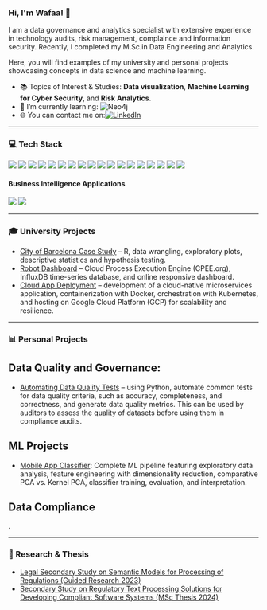 ### Hi, I'm Wafaa! 👋 
I am a data governance and analytics specialist with extensive experience in technology audits, risk management, complaince and information security. Recently, I completed my M.Sc.in Data Engineering and Analytics. 

Here, you will find examples of my university and personal projects showcasing concepts in data science and machine learning.

- 📚 Topics of Interest & Studies: **Data visualization**, **Machine Learning for Cyber Security**, and **Risk Analytics**.
- 🌱 I’m currently learning: ![Neo4j](https://img.shields.io/badge/Neo4j-4581C3?&style=for-the-badge&logo=neo4j&logoColor=white)
- 🌐 You can contact me on:[![LinkedIn](https://img.shields.io/badge/linkedin-0A66C2?&style=for-the-badge&logo=linkedin&logoColor=white)](https://www.linkedin.com/in/wabusadah/)

---
### 💻 Tech Stack
<img src="https://img.shields.io/badge/python%20-%2314354C.svg?&style=for-the-badge&logo=python&logoColor=white"/> <img src="https://img.shields.io/badge/r-%23276DC3.svg?&style=for-the-badge&logo=r&logoColor=white"/> <img src="https://img.shields.io/badge/c++%20-%2300599C.svg?&style=for-the-badge&logo=c%2B%2B&ogoColor=white"/> <img src="https://img.shields.io/badge/javascript%20-%23323330.svg?&style=for-the-badge&logo=javascript&logoColor=%23F7DF1E"/> <img src ="https://img.shields.io/badge/oracle%20-%23F00000.svg?&style=for-the-badge&logo=oracle&logoColor=white" /> <img src="https://img.shields.io/badge/mysql-%2300f.svg?&style=for-the-badge&logo=mysql&logoColor=white"/> <img src="https://img.shields.io/badge/Microsoft%20SQL%20Sever-CC2927?style=for-the-badge&logo=microsoft%20sql%20server&logoColor=white" /> <img src ="https://img.shields.io/badge/postgres-%23316192.svg?&style=for-the-badge&logo=postgresql&logoColor=white"/> <img src ="https://img.shields.io/badge/MongoDB-%234ea94b.svg?&style=for-the-badge&logo=mongodb&logoColor=white"/> <img src="https://img.shields.io/badge/numpy-%23013243.svg?style=for-the-badge&logo=numpy&logoColor=white" /> <img src="https://img.shields.io/badge/pandas-%23150458.svg?style=for-the-badge&logo=pandas&logoColor=white" /> <img src="https://img.shields.io/badge/scikit--learn-%23F7931E.svg?style=for-the-badge&logo=scikit-learn&logoColor=white" /> <img src="https://img.shields.io/badge/SciPy-%230C55A5.svg?style=for-the-badge&logo=scipy&logoColor=%white" /> <img src="https://img.shields.io/badge/AWS%20-%23FF9900.svg?&style=for-the-badge&logo=amazon-aws&logoColor=white"/> <img src="https://img.shields.io/badge/Google%20Cloud%20-%234285F4.svg?&style=for-the-badge&logo=google-cloud&logoColor=white"/> <img src="https://img.shields.io/badge/docker%20-%230db7ed.svg?&style=for-the-badge&logo=docker&logoColor=white"/> <img src="https://img.shields.io/badge/kubernetes%20-%23326ce5.svg?&style=for-the-badge&logo=kubernetes&logoColor=white"/> <img src ="https://img.shields.io/badge/jira-%230A0FFF.svg?style=for-the-badge&logo=jira&logoColor=white" /> 

#### Business Intelligence Applications 
<img src="https://img.shields.io/badge/tableau-E97627?&style=for-the-badge&logo=Tableau&logoColor=white" /> <img src ="https://img.shields.io/badge/power_bi-F2C811?style=for-the-badge&logo=powerbi&logoColor=black" />

---
### 🎓 University Projects  
- [City of Barcelona Case Study](https://github.com/WafaaN/Barcelona-Case-Study-Statistics-with-R) – R, data wrangling, exploratory plots, descriptive statistics and hypothesis testing.  
- [Robot Dashboard](https://github.com/WafaaN/Robot_Dashboard_CPEE_PAIS) – Cloud Process Execution Engine (CPEE.org), InfluxDB time-series database, and online responsive dashboard.
- [Cloud App Deployment](https://github.com/abhishekkarki/cloud-app-deployment) – development of a  cloud-native microservices application, containerization with Docker, orchestration with Kubernetes, and hosting on Google Cloud Platform (GCP) for scalability and resilience.


<!-- 
- [Eigenfaces](https://github.com/WafaaN/Robot_Dashboard_CPEE_PAIS) – Dimesnionality reduction using PCA, kernel PCA and feature selection.
- [ML Algorithms](https://github.com/WafaaN/Machine-Learning-Algorithms) - demos of of algorithms using Python's most commonly used libraries numpy, pandas, scipy, matplotlib and scikit-learn.
--> 


---
### 📊 Personal Projects 
## Data Quality and Governance: 
- [Automating Data Quality Tests](https://github.com/WafaaN/automating-data-quality-tests) – using Python, automate common tests for data quality criteria, such as accuracy, completeness, and correctness, and generate data quality metrics. This can be used by auditors to assess the quality of datasets before using them in compliance audits.
## ML Projects 
- [Mobile App Classifier](https://github.com/WafaaN/mobile-app-classifier): Complete ML pipeline featuring exploratory data analysis, feature engineering with dimensionality reduction, comparative PCA vs. Kernel PCA, classifier training, evaluation, and interpretation.

## Data Compliance


 
<!-- -- [Data Engineer/Governance/Management Jobs Market Analysis](https://github.com/WafaaN/data_jobs_market_analysis) – study explores and compares job requirements and other attributes advertised for Data Engineering, Data Governance, and Data Management jobs. Uses Python and NLP techniques on data manually collected from LinkedIn (2025)
<!-- - [Spam Classifier](https://github.com/WafaaN/Robot_Dashboard_CPEE_PAIS) -->.

---
### 📄 Research & Thesis  
- [Legal Secondary Study on Semantic Models for Processing of Regulations (Guided Research 2023)](https://github.com/WafaaN/research/blob/main/GR2023_LegalTextProcessing.pdf)  
- [Secondary Study on Regulatory Text Processing Solutions for Developing Compliant Software Systems (MSc Thesis 2024)](https://github.com/WafaaN/research/blob/main/MScThesis_LegaTextlProcessComplntSystems.pdf)  

